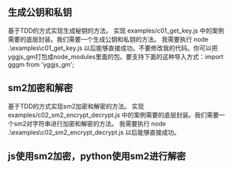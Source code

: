 ## 生成公钥和私钥

基于TDD的方式实现生成秘钥的方法。
实现 examples/c01_get_key.js 中的案例需要的底层封装。我们需要一个生成公钥和私钥的方法。
我需要执行 node .\examples\c01_get_key.js 以后能够直接成功。不要修改我的代码。你可以把yggjs_gm打包成node_modules里面的包。要支持下面的这种导入方式：import gggm from 'yggjs_gm';


## sm2加密和解密

基于TDD的方式实现sm2加密和解密的方法。
实现 examples/c02_sm2_encrypt_decrypt.js 中的案例需要的底层封装。我们需要一个sm2对字符串进行加密和解密的方法。
我需要执行 node .\examples\c02_sm2_encrypt_decrypt.js 以后能够直接成功。


## js使用sm2加密，python使用sm2进行解密
